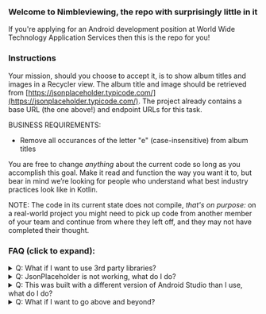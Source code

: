 ### Welcome to Nimbleviewing, the repo with surprisingly little in it

If you're applying for an Android development position at World Wide Technology Application Services then this is the repo for you!

### Instructions
Your mission, should you choose to accept it, is to show album titles and images in a Recycler view. The album title and image should be retrieved from [https://jsonplaceholder.typicode.com/](https://jsonplaceholder.typicode.com/). The project already contains a base URL (the one above!) and endpoint URLs for this task.

BUSINESS REQUIREMENTS:
- Remove all occurances of the letter "e" (case-insensitive) from album titles

You are free to change *anything* about the current code so long as you accomplish this goal. Make it read and function the way you want it to, but bear in mind we’re looking for people who understand what best industry practices look like in Kotlin.

NOTE: The code in its current state does not compile, _that's on purpose:_ on a real-world project you might need to pick up code from another member of your team and continue from where they left off, and they may not have completed their thought.

### FAQ (click to expand):
<details>
  <summary>Q:  What if I want to use 3rd party libraries?</summary>

  A: Do it! You can change **anything** about the current code so long as you accomplish the overall goal, show the album titles, and images, in a scrolling list.  If there's a library that will help you get the job done, use it!  Android apps are frequently built using a wide variety of open-source libraries.
</details>

<details>
  <summary>Q:  JsonPlaceholder is not working, what do I do?</summary>

  A: It only serves up static data, it's probably working, double check. If for some reason the service really did go down use a different one like: 
  - [gorest the other fake API that looks exactly like JsonPlaceholder](https://gorest.co.in/)
  - [reqres the fake API](https://reqres.in/)
  - [the marvel comics API](https://developer.marvel.com/)
  - Literally anything that returns images as URLs in a JSON object
  - Wiremock or a similar library that fakes JSON responses
</details>

<details>
  <summary>Q:  This was built with a different version of Android Studio than I use, what do I do?</summary>

  A: Feel free to copy the files into a different version of Android Studio, that's completely fine. However we do ask you don't use such an outdated version of the IDE that we'll have a hard time building your project.
</details>

<details>
  <summary>Q:  What if I want to go above and beyond?</summary>

  A: There'll be plenty of time in later interviews to showcase your skills, don't worry about it right now.

<details>
    <summary>But I really, really want to</summary>

    A: You can change ***ANYTHING*** about the codebase so long as you accomplish the overall goal. Seriously though, we give you plenty of opportunity to showcase your great engineering skills later on.

</details>
</details>
